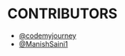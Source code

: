 # CONTRIBUTORS

- [@codemyjourney](https://github.com/codemyjourney)
- [@ManishSaini1](https://github.com/ManishSaini1)
